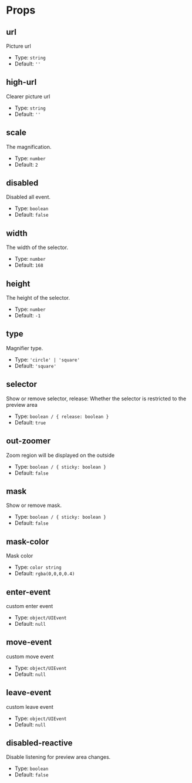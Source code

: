 # Props

## url

Picture url

- Type: `string`
- Default: `''`

## high-url

Clearer picture url

- Type: `string`
- Default: `''`

## scale

The magnification.

- Type: `number`
- Default: `2`

## disabled

Disabled all event.

- Type: `boolean`
- Default: `false`

## width

The width of the selector.

- Type: `number`
- Default: `168`

## height

The height of the selector.

- Type: `number`
- Default: `-1`

## type

Magnifier type.

- Type: `'circle' | 'square'`
- Default: `'square'`

## selector

Show or remove selector, release: Whether the selector is restricted to the preview area

- Type: `boolean / { release: boolean }`
- Default: `true`

## out-zoomer

Zoom region will be displayed on the outside

- Type: `boolean / { sticky: boolean }`
- Default: `false`

## mask

Show or remove mask.

- Type: `boolean / { sticky: boolean }`
- Default: `false`

## mask-color

Mask color

- Type: `color string`
- Default: `rgba(0,0,0,0.4)`

## enter-event

custom enter event

- Type: `object/UIEvent`
- Default: `null`


## move-event

custom move event

- Type: `object/UIEvent`
- Default: `null`

## leave-event

custom leave event

- Type: `object/UIEvent`
- Default: `null`

## disabled-reactive

Disable listening for preview area changes.

- Type: `boolean`
- Default: `false`